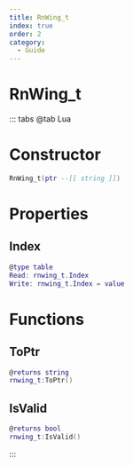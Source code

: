```yaml
---
title: RnWing_t
index: true
order: 2
category:
  - Guide
---
```


# RnWing_t

::: tabs
@tab Lua
# Constructor
```lua
RnWing_t(ptr --[[ string ]])
```
# Properties
## Index 
```lua
@type table
Read: rnwing_t.Index
Write: rnwing_t.Index = value
```
# Functions
## ToPtr
```lua
@returns string
rnwing_t:ToPtr()
```
## IsValid
```lua
@returns bool
rnwing_t:IsValid()
```

:::